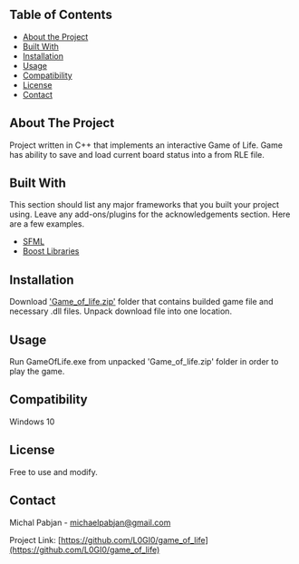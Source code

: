 ## Table of Contents

* [About the Project](#about-the-project)
* [Built With](#built-with)
* [Installation](#installation)
* [Usage](#usage)
* [Compatibility](#Compatibility)
* [License](#license)
* [Contact](#contact)


## About The Project

Project written in C++ that implements an interactive Game of Life. Game has ability to save and load current board status into a from RLE file.

## Built With
This section should list any major frameworks that you built your project using. Leave any add-ons/plugins for the acknowledgements section. Here are a few examples.
* [SFML](https://www.sfml-dev.org/)
* [Boost Libraries](https://www.boost.org/)


## Installation

Download ['Game_of_life.zip'](https://github.com/L0GI0/game_of_life/blob/master/Game_of_life.zip) folder that contains builded game file and necessary .dll files.
Unpack download file into one location.

## Usage

Run GameOfLife.exe from unpacked 'Game_of_life.zip' folder in order to play the game.

## Compatibility

Windows 10

## License

Free to use and modify.


## Contact

Michal Pabjan - michaelpabjan@gmail.com

Project Link: [https://github.com/L0GI0/game_of_life](https://github.com/L0GI0/game_of_life)




